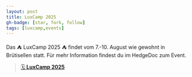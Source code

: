 ```yaml
---
layout: post
title: LuxCamp 2025
gh-badge: [star, fork, follow]
tags: [luxcamp,events]
---
```


Das ⛺ LuxCamp 2025 ⛺ findet vom 7.-10. August wie gewohnt in Brütisellen statt. Für mehr Information findest du im HedgeDoc zum Event.

> [🗓️ **LuxCamp 2025**](https://md.coredump.ch/FwmYUsYlR0afddohFLaKcA)
